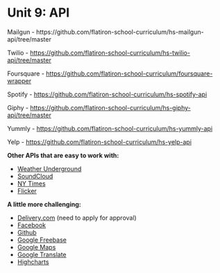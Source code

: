 <h1>Unit 9: API</h1>
Mailgun - https://github.com/flatiron-school-curriculum/hs-mailgun-api/tree/master 

Twilio - https://github.com/flatiron-school-curriculum/hs-twilio-api/tree/master 

Foursquare - https://github.com/flatiron-school-curriculum/foursquare-wrapper 

Spotify - https://github.com/flatiron-school-curriculum/hs-spotify-api 

Giphy - https://github.com/flatiron-school-curriculum/hs-giphy-api/tree/master 

Yummly - https://github.com/flatiron-school-curriculum/hs-yummly-api 

Yelp - https://github.com/flatiron-school-curriculum/hs-yelp-api 

<b>Other APIs that are easy to work with:</b>
  + [Weather Underground](http://www.wunderground.com/weather/api/)
  + [SoundCloud](https://developers.soundcloud.com/docs/api/guide)
  + [NY Times](http://developer.nytimes.com/)
  + [Flicker](https://www.flickr.com/services/developer/)
  
<b>A little more challenging:</b>
  + [Delivery.com](https://developers.delivery.com/) (need to apply for approval)
  + [Facebook](https://developers.facebook.com/)
  + [Github](https://developer.github.com/v3/)
  + [Google Freebase](https://developers.google.com/freebase/)
  + [Google Maps](https://developers.google.com/maps/)
  + [Google Translate](https://cloud.google.com/translate/)
  + [Highcharts](http://api.highcharts.com/highcharts)


